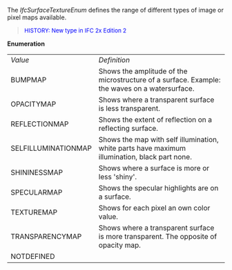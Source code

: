 ﻿The _IfcSurfaceTextureEnum_ defines the range of different types of image or pixel maps available.

> <font color="#0000FF" size="-1"> HISTORY: New type in IFC 2x Edition
		  2</font>
> 


**Enumeration**

<table> 
		<tr> 
		  <td><i>Value</i></td> 
		  <td><i>Definition</i></td> 
		</tr> 
		<tr> 
		  <td>BUMPMAP</td> 
		  <td>Shows the amplitude of the microstructure of a surface. Example:
			 the waves on a watersurface.</td> 
		</tr> 
		<tr> 
		  <td>OPACITYMAP</td> 
		  <td>Shows where a transparent surface is less transparent.</td> 
		</tr> 
		<tr> 
		  <td>REFLECTIONMAP</td> 
		  <td>Shows the extent of reflection on a reflecting surface.</td> 
		</tr> 
		<tr> 
		  <td>SELFILLUMINATIONMAP</td> 
		  <td>Shows the map with self illumination, white parts have maximum
			 illumination, black part none.</td> 
		</tr> 
		<tr> 
		  <td>SHININESSMAP</td> 
		  <td>Shows where a surface is more or less 'shiny'.</td> 
		</tr> 
		<tr> 
		  <td>SPECULARMAP</td> 
		  <td>Shows the specular highlights are on a surface.</td> 
		</tr> 
		<tr> 
		  <td>TEXTUREMAP</td> 
		  <td>Shows for each pixel an own color value.</td> 
		</tr> 
		<tr> 
		  <td>TRANSPARENCYMAP</td> 
		  <td>Shows where a transparent surface is more transparent. The opposite
			 of opacity map.</td> 
		</tr> 
		<tr> 
		  <td>NOTDEFINED</td> 
		  <td></td> 
		</tr> 
	 </table>